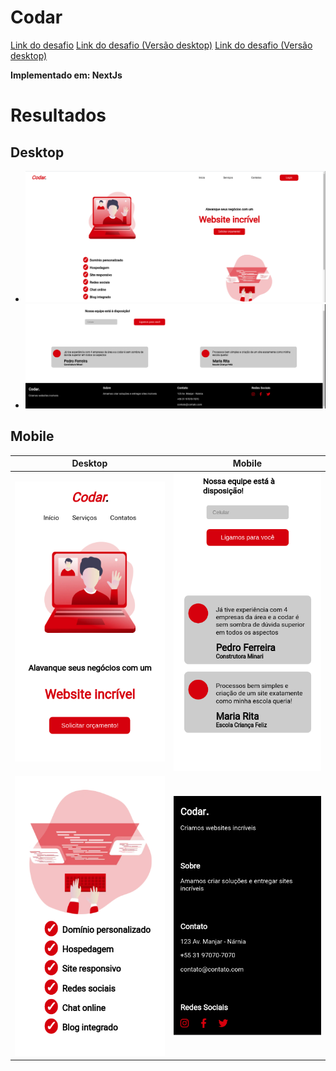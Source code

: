 # Codar

[Link do desafio](https://github.com/Lorenalgm/codar)
[Link do desafio (Versão desktop)](https://raw.githubusercontent.com/Lorenalgm/codar/master/design/desktop.png)
[Link do desafio (Versão desktop)](https://raw.githubusercontent.com/Lorenalgm/codar/master/design/mobile.png)

**Implementado em: NextJs**

# Resultados

## Desktop

* ![Imagem de resultado desktop](/Codar/Results/Result-Desktop.png)
* ![Imagem de resultado desktop](/Codar/Results/Result-Desktop-Bottom.png)

## Mobile

| Desktop                                                                   | Mobile                                                                 |
|---------------------------------------------------------------------------|------------------------------------------------------------------------|
| ![Imagem de resultado mobile](/Codar/Results/Result-Mobile-Top.png)       | ![Imagem de resultado mobile](/Codar/Results/Result-Mobile-Review.png) |
| ![Imagem de resultado mobile](/Codar/Results/Result-Mobile-Checklist.png) | ![Imagem de resultado mobile](/Codar/Results/Result-Mobile-Bottom.png) |
